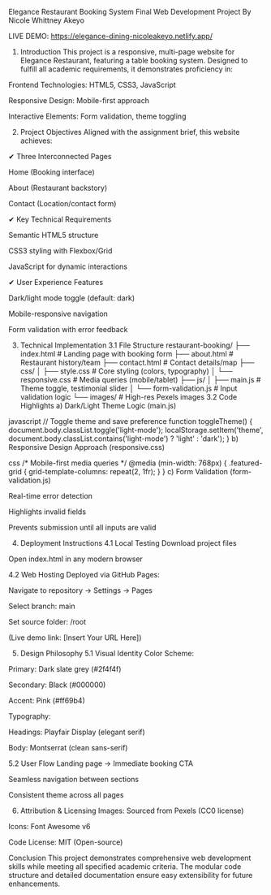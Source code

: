 Elegance Restaurant Booking System
Final Web Development Project
By Nicole Whittney Akeyo

LIVE DEMO: https://elegance-dining-nicoleakeyo.netlify.app/

1. Introduction
This project is a responsive, multi-page website for Elegance Restaurant, featuring a table booking system. Designed to fulfill all academic requirements, it demonstrates proficiency in:

Frontend Technologies: HTML5, CSS3, JavaScript

Responsive Design: Mobile-first approach

Interactive Elements: Form validation, theme toggling

2. Project Objectives
Aligned with the assignment brief, this website achieves:

✔ Three Interconnected Pages

Home (Booking interface)

About (Restaurant backstory)

Contact (Location/contact form)

✔ Key Technical Requirements

Semantic HTML5 structure

CSS3 styling with Flexbox/Grid

JavaScript for dynamic interactions

✔ User Experience Features

Dark/light mode toggle (default: dark)

Mobile-responsive navigation

Form validation with error feedback

3. Technical Implementation
3.1 File Structure
restaurant-booking/
├── index.html          # Landing page with booking form
├── about.html          # Restaurant history/team
├── contact.html        # Contact details/map
├── css/
│   ├── style.css       # Core styling (colors, typography)
│   └── responsive.css  # Media queries (mobile/tablet)
├── js/
│   ├── main.js         # Theme toggle, testimonial slider
│   └── form-validation.js # Input validation logic
└── images/             # High-res Pexels images
3.2 Code Highlights
a) Dark/Light Theme Logic (main.js)

javascript
// Toggle theme and save preference
function toggleTheme() {
  document.body.classList.toggle('light-mode');
  localStorage.setItem('theme', 
    document.body.classList.contains('light-mode') ? 'light' : 'dark');
}
b) Responsive Design Approach (responsive.css)

css
/* Mobile-first media queries */
@media (min-width: 768px) {
  .featured-grid { 
    grid-template-columns: repeat(2, 1fr); 
  }
}
c) Form Validation (form-validation.js)

Real-time error detection

Highlights invalid fields

Prevents submission until all inputs are valid

4. Deployment Instructions
4.1 Local Testing
Download project files

Open index.html in any modern browser

4.2 Web Hosting
Deployed via GitHub Pages:

Navigate to repository → Settings → Pages

Select branch: main

Set source folder: /root

(Live demo link: [Insert Your URL Here])

5. Design Philosophy
5.1 Visual Identity
Color Scheme:

Primary: Dark slate grey (#2f4f4f)

Secondary: Black (#000000)

Accent: Pink (#ff69b4)

Typography:

Headings: Playfair Display (elegant serif)

Body: Montserrat (clean sans-serif)

5.2 User Flow
Landing page → Immediate booking CTA

Seamless navigation between sections

Consistent theme across all pages

6. Attribution & Licensing
Images: Sourced from Pexels (CC0 license)

Icons: Font Awesome v6

Code License: MIT (Open-source)

Conclusion
This project demonstrates comprehensive web development skills while meeting all specified academic criteria. The modular code structure and detailed documentation ensure easy extensibility for future enhancements.
